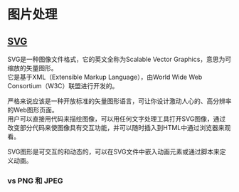 # 图片处理

## [SVG](SVG.md)

SVG是一种图像文件格式，它的英文全称为Scalable Vector Graphics，意思为可缩放的矢量图形。  
它是基于XML（Extensible Markup Language），由World Wide Web Consortium（W3C）联盟进行开发的。  

严格来说应该是一种开放标准的矢量图形语言，可让你设计激动人心的、高分辨率的Web图形页面。  
用户可以直接用代码来描绘图像，可以用任何文字处理工具打开SVG图像，通过改变部分代码来使图像具有交互功能，并可以随时插入到HTML中通过浏览器来观看。  

SVG图形是可交互的和动态的，可以在SVG文件中嵌入动画元素或通过脚本来定义动画。

### vs PNG 和 JPEG

